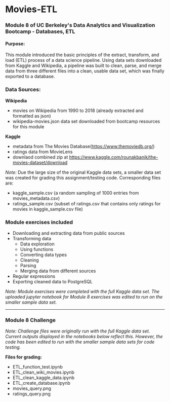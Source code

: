 # Movies-ETL
### Module 8 of UC Berkeley's Data Analytics and Visualization Bootcamp - Databases, ETL

#### Purpose:
This module introduced the basic principles of the extract, transform, and load (ETL) process of a data science pipeline. Using data sets downloaded from Kaggle and Wikipedia, a pipeline was built to clean, parse, and merge data from three different files into a clean, usable data set, which was finally exported to a database.


### Data Sources:
**Wikipedia**
- movies on Wikipedia from 1990 to 2018 (already extracted and formatted as json)
- wikipedia-movies.json data set downloaded from bootcamp resources for this module

**Kaggle**
- metadata from The Movies Database(https://www.themoviedb.org/)
- ratings data from MovieLens
- downlaod combined zip at https://www.kaggle.com/rounakbanik/the-movies-dataset/download

*Note:* Due the large size of the original Kaggle data sets, a smaller data set was created for grading this assignment/testing code. Corresponding files are:
- kaggle_sample.csv (a random sampling of 1000 entries from movies_metadata.csv)
- ratings_sample.csv (subset of ratings.csv that contains only ratings for movies in kaggle_sample.csv file)


### Module exercises included
- Downloading and extracting data from public sources
- Transforming data
	- Data exploration
	- Using functions
	- Converting data types
	- Cleaning
	- Parsing
	- Merging data from different sources
- Regular expressions
- Exporting cleaned data to PostgreSQL

*Note: Module exercises were completed with the full Kaggle data set. The uploaded jupyter notebook for Module 8 exercises was edited to run on the smaller sample data set.*

---

### Module 8 Challenge

*Note: Challenge files were originally run with the full Kaggle data set. Current outputs displayed in the notebooks below reflect this. However, the code has been edited to run with the smaller sample data sets for code testing.*

**Files for grading:**
- ETL_function_test.ipynb
- ETL_clean_wiki_movies.ipynb
- ETL_clean_kaggle_data.ipynb
- ETL_create_database.ipynb
- movies_query.png
- ratings_query.png


